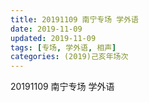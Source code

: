 ```yaml
---
title: 20191109 南宁专场 学外语
date: 2019-11-09
updated: 2019-11-09
tags: [专场, 学外语, 相声]
categories: (2019)己亥年场次
---
```

20191109 南宁专场 学外语